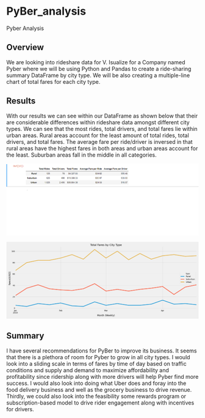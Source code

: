 # PyBer_analysis
Pyber Analysis

## **Overview**
  We are looking into rideshare data for V. Isualize for a Company named Pyber where we will be using Python and Pandas to create a ride-sharing summary DataFrame by city type. We will be also creating a multiple-line chart of total fares for each city type.

## **Results**
  With our results we can see within our DataFrame as shown below that their are considerable differences within rideshare data amongst different city types. We can see that the most rides, total drivers, and total fares lie within urban areas. Rural areas account for the least amount of total rides, total drivers, and total fares. The average fare per ride/driver is inversed in that rural areas have the highest fares in both areas and urban areas account for the least. Suburban areas fall in the middle in all categories.

  ![this is an image](https://github.com/edyu23/PyBer_analysis/blob/3405a87bb0d29bd2dd2534523474b7329ceef618/Analysis/Ride_Breakdown_DF.png)
  
  ![this is an image](https://github.com/edyu23/PyBer_analysis/blob/3405a87bb0d29bd2dd2534523474b7329ceef618/Analysis/Pyber_fare_summary.png)

## Summary
  I have several recommendations for PyBer to improve its business. It seems that there is a plethora of room for Pyber to grow in all city types. I would look into a sliding scale in terms of fares by time of day based on traffic conditions and supply and demand to maximize affordability and profitability since ridership along with more drivers will help Pyber find more success. I would also look into doing what Uber does and foray into the food delivery business and well as the grocery business to drive revenue. Thirdly, we could also look into the feasibility some rewards program or subscription-based model to drive rider engagement along with incentives for drivers.
